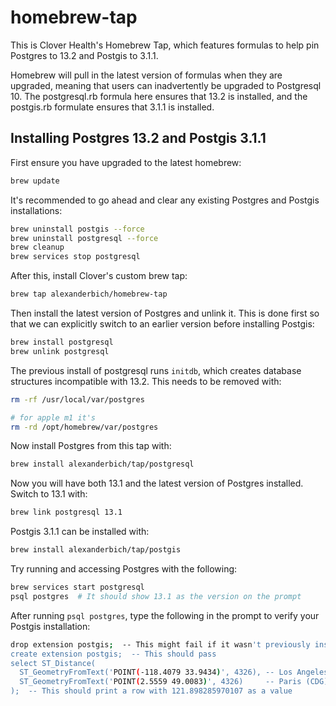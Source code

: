 # homebrew-tap

This is Clover Health's Homebrew Tap, which features formulas to help pin
Postgres to 13.2 and Postgis to 3.1.1.

Homebrew will pull in the latest version of formulas when they are upgraded,
meaning that users can inadvertently be upgraded to Postgresql 10. The
postgresql.rb formula here ensures that 13.2 is installed, and the postgis.rb
formulate ensures that 3.1.1 is installed.

## Installing Postgres 13.2 and Postgis 3.1.1

First ensure you have upgraded to the latest homebrew:

```sh
brew update
```

It's recommended to go ahead and clear any existing Postgres and Postgis
installations:

```sh
brew uninstall postgis --force
brew uninstall postgresql --force
brew cleanup
brew services stop postgresql
```

After this, install Clover's custom brew tap:

```sh
brew tap alexanderbich/homebrew-tap
```

Then install the latest version of Postgres and unlink it. This is done first so that
we can explicitly switch to an earlier version before installing Postgis:

```sh
brew install postgresql
brew unlink postgresql
```

The previous install of postgresql runs `initdb`, which creates database structures incompatible with 13.2. This needs to be removed with:

```sh
rm -rf /usr/local/var/postgres 

# for apple m1 it's
rm -rd /opt/homebrew/var/postgres
```

Now install Postgres from this tap with:

```sh
brew install alexanderbich/tap/postgresql
```

Now you will have both 13.1 and the latest version of Postgres installed.
Switch to 13.1 with:

```sh
brew link postgresql 13.1
```

Postgis 3.1.1 can be installed with:

```sh
brew install alexanderbich/tap/postgis
```

Try running and accessing Postgres with the following:

```sh
brew services start postgresql
psql postgres  # It should show 13.1 as the version on the prompt
```

After running `psql postgres`, type the following in the prompt to verify your Postgis installation:

```sh
drop extension postgis;  -- This might fail if it wasn't previously installed
create extension postgis;  -- This should pass
select ST_Distance(
  ST_GeometryFromText('POINT(-118.4079 33.9434)', 4326), -- Los Angeles (LAX)
  ST_GeometryFromText('POINT(2.5559 49.0083)', 4326)     -- Paris (CDG)
);  -- This should print a row with 121.898285970107 as a value
```
